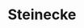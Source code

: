 ---
title: "Steinecke"
url: /brandenburg-an-der-havel/steinecke-johann-carl-sybel-strasse/
shop: Bäckerei
---